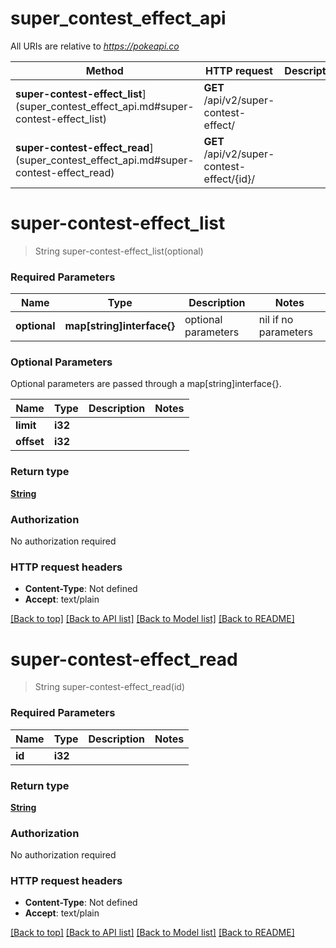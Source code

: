 # super_contest_effect_api

All URIs are relative to *https://pokeapi.co*

Method | HTTP request | Description
------------- | ------------- | -------------
**super-contest-effect_list**](super_contest_effect_api.md#super-contest-effect_list) | **GET** /api/v2/super-contest-effect/ | 
**super-contest-effect_read**](super_contest_effect_api.md#super-contest-effect_read) | **GET** /api/v2/super-contest-effect/{id}/ | 


# **super-contest-effect_list**
> String super-contest-effect_list(optional)


### Required Parameters

Name | Type | Description  | Notes
------------- | ------------- | ------------- | -------------
 **optional** | **map[string]interface{}** | optional parameters | nil if no parameters

### Optional Parameters
Optional parameters are passed through a map[string]interface{}.

Name | Type | Description  | Notes
------------- | ------------- | ------------- | -------------
 **limit** | **i32**|  | 
 **offset** | **i32**|  | 

### Return type

[**String**](string.md)

### Authorization

No authorization required

### HTTP request headers

 - **Content-Type**: Not defined
 - **Accept**: text/plain

[[Back to top]](#) [[Back to API list]](../README.md#documentation-for-api-endpoints) [[Back to Model list]](../README.md#documentation-for-models) [[Back to README]](../README.md)

# **super-contest-effect_read**
> String super-contest-effect_read(id)


### Required Parameters

Name | Type | Description  | Notes
------------- | ------------- | ------------- | -------------
  **id** | **i32**|  | 

### Return type

[**String**](string.md)

### Authorization

No authorization required

### HTTP request headers

 - **Content-Type**: Not defined
 - **Accept**: text/plain

[[Back to top]](#) [[Back to API list]](../README.md#documentation-for-api-endpoints) [[Back to Model list]](../README.md#documentation-for-models) [[Back to README]](../README.md)


